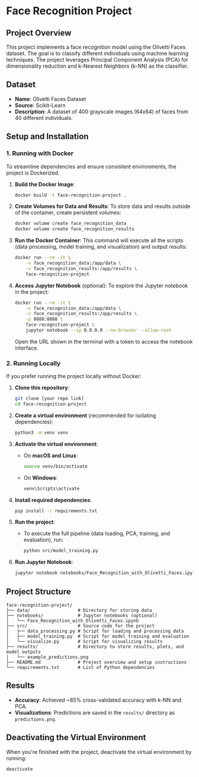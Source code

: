 # Face Recognition Project

## Project Overview
This project implements a face recognition model using the Olivetti Faces dataset. The goal is to classify different individuals using machine learning techniques. The project leverages Principal Component Analysis (PCA) for dimensionality reduction and k-Nearest Neighbors (k-NN) as the classifier.

## Dataset
- **Name**: Olivetti Faces Dataset
- **Source**: Scikit-Learn
- **Description**: A dataset of 400 grayscale images (64x64) of faces from 40 different individuals.

## Setup and Installation

### 1. Running with Docker

To streamline dependencies and ensure consistent environments, the project is Dockerized.

1. **Build the Docker Image**:
   ```bash
   docker build -t face-recognition-project .
   ```

2. **Create Volumes for Data and Results**:
   To store data and results outside of the container, create persistent volumes:
   ```bash
   docker volume create face_recognition_data
   docker volume create face_recognition_results
   ```

3. **Run the Docker Container**:
   This command will execute all the scripts (data processing, model training, and visualization) and output results:
   ```bash
   docker run --rm -it \
       -v face_recognition_data:/app/data \
       -v face_recognition_results:/app/results \
       face-recognition-project
   ```

4. **Access Jupyter Notebook** (optional):
   To explore the Jupyter notebook in the project:
   ```bash
   docker run --rm -it \
       -v face_recognition_data:/app/data \
       -v face_recognition_results:/app/results \
       -p 8888:8888 \
       face-recognition-project \
       jupyter notebook --ip 0.0.0.0 --no-browser --allow-root
   ```
   Open the URL shown in the terminal with a token to access the notebook interface.

### 2. Running Locally

If you prefer running the project locally without Docker:

1. **Clone this repository**:
   ```bash
   git clone [your repo link]
   cd face-recognition-project
   ```

2. **Create a virtual environment** (recommended for isolating dependencies):
   ```bash
   python3 -m venv venv
   ```

3. **Activate the virtual environment**:
   - On **macOS and Linux**:
     ```bash
     source venv/bin/activate
     ```
   - On **Windows**:
     ```bash
     venv\Scripts\activate
     ```

4. **Install required dependencies**:
   ```bash
   pip install -r requirements.txt
   ```

5. **Run the project**:
   - To execute the full pipeline (data loading, PCA, training, and evaluation), run:
     ```bash
     python src/model_training.py
     ```

6. **Run Jupyter Notebook**:
   ```bash
   jupyter notebook notebooks/Face_Recognition_with_Olivetti_Faces.ipynb
   ```

## Project Structure

```plaintext
face-recognition-project/
├── data/                  # Directory for storing data
├── notebooks/             # Jupyter notebooks (optional)
│   └── Face_Recognition_with_Olivetti_Faces.ipynb
├── src/                   # Source code for the project
│   ├── data_processing.py # Script for loading and processing data
│   ├── model_training.py  # Script for model training and evaluation
│   └── visualize.py       # Script for visualizing results
├── results/               # Directory to store results, plots, and model outputs
│   └── example_predictions.png
├── README.md              # Project overview and setup instructions
└── requirements.txt       # List of Python dependencies
```

## Results
- **Accuracy**: Achieved ~85% cross-validated accuracy with k-NN and PCA.
- **Visualizations**: Predictions are saved in the `results/` directory as `predictions.png`.

## Deactivating the Virtual Environment
When you're finished with the project, deactivate the virtual environment by running:
```bash
deactivate
```